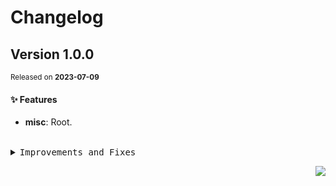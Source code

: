 <a name="readme-top"></a>

# Changelog

## Version&nbsp;1.0.0
<sup>Released on **2023-07-09**</sup>


#### ✨ Features

- **misc**: Root.


<br/>



<details>
<summary><kbd>Improvements and Fixes</kbd></summary>



#### What's improved

* **misc**: Root ([6e60bc5](https://github.com/lobehub/dumi-theme-lobehub/commit/6e60bc5))

</details>


<div align="right">

[![](https://img.shields.io/badge/-BACK_TO_TOP-151515?style=flat-square)](#readme-top)

</div>
